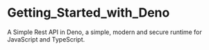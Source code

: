 # Getting_Started_with_Deno
A Simple Rest API in Deno, a simple, modern and secure runtime for JavaScript and TypeScript.
